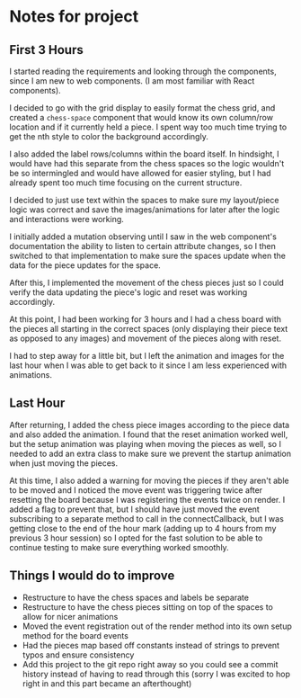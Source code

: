 # Notes for project

## First 3 Hours

I started reading the requirements and looking through the components, since I am new to web components. (I am most familiar with React components).

I decided to go with the grid display to easily format the chess grid, and created a `chess-space` component that would know its own column/row location and if it currently held a piece. I spent way too much time trying to get the nth style to color the background accordingly.

I also added the label rows/columns within the board itself. In hindsight, I would have had this separate from the chess spaces so the logic wouldn't be so intermingled and would have allowed for easier styling, but I had already spent too much time focusing on the current structure.

I decided to just use text within the spaces to make sure my layout/piece logic was correct and save the images/animations for later after the logic and interactions were working.

I initially added a mutation observing until I saw in the web component's documentation the ability to listen to certain attribute changes, so I then switched to that implementation to make sure the spaces update when the data for the piece updates for the space.

After this, I implemented the movement of the chess pieces just so I could verify the data updating the piece's logic and reset was working accordingly.

At this point, I had been working for 3 hours and I had a chess board with the pieces all starting in the correct spaces (only displaying their piece text as opposed to any images) and movement of the pieces along with reset.

I had to step away for a little bit, but I left the animation and images for the last hour when I was able to get back to it since I am less experienced with animations.

## Last Hour

After returning, I added the chess piece images according to the piece data and also added the animation. I found that the reset animation worked well, but the setup animation was playing when moving the pieces as well, so I needed to add an extra class to make sure we prevent the startup animation when just moving the pieces.

At this time, I also added a warning for moving the pieces if they aren't able to be moved and I noticed the move event was triggering twice after resetting the board because I was registering the events twice on render. I added a flag to prevent that, but I should have just moved the event subscribing to a separate method to call in the connectCallback, but I was getting close to the end of the hour mark (adding up to 4 hours from my previous 3 hour session) so I opted for the fast solution to be able to continue testing to make sure everything worked smoothly.

## Things I would do to improve

- Restructure to have the chess spaces and labels be separate
- Restructure to have the chess pieces sitting on top of the spaces to allow for nicer animations
- Moved the event registration out of the render method into its own setup method for the board events
- Had the pieces map based off constants instead of strings to prevent typos and ensure consistency
- Add this project to the git repo right away so you could see a commit history instead of having to read through this (sorry I was excited to hop right in and this part became an afterthought)
